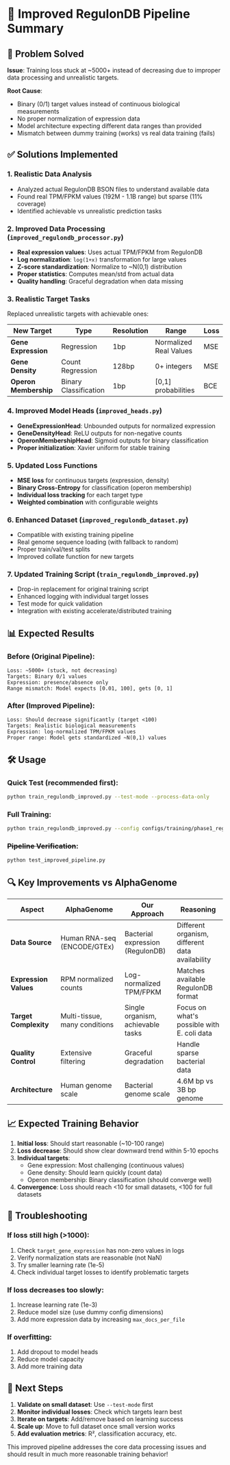 # 🚀 Improved RegulonDB Pipeline Summary

## 🎯 Problem Solved

**Issue**: Training loss stuck at ~5000+ instead of decreasing due to improper data processing and unrealistic targets.

**Root Cause**: 
- Binary (0/1) target values instead of continuous biological measurements
- No proper normalization of expression data  
- Model architecture expecting different data ranges than provided
- Mismatch between dummy training (works) vs real data training (fails)

## ✅ Solutions Implemented

### 1. **Realistic Data Analysis** 
- Analyzed actual RegulonDB BSON files to understand available data
- Found real TPM/FPKM values (192M - 1.1B range) but sparse (11% coverage)
- Identified achievable vs unrealistic prediction tasks

### 2. **Improved Data Processing** (`improved_regulondb_processor.py`)
- **Real expression values**: Uses actual TPM/FPKM from RegulonDB
- **Log normalization**: `log(1+x)` transformation for large values  
- **Z-score standardization**: Normalize to ~N(0,1) distribution
- **Proper statistics**: Computes mean/std from actual data
- **Quality handling**: Graceful degradation when data missing

### 3. **Realistic Target Tasks** 
Replaced unrealistic targets with achievable ones:

| New Target | Type | Resolution | Range | Loss |
|------------|------|------------|-------|------|
| **Gene Expression** | Regression | 1bp | Normalized Real Values | MSE |
| **Gene Density** | Count Regression | 128bp | 0+ integers | MSE |
| **Operon Membership** | Binary Classification | 1bp | [0,1] probabilities | BCE |

### 4. **Improved Model Heads** (`improved_heads.py`)
- **GeneExpressionHead**: Unbounded outputs for normalized expression
- **GeneDensityHead**: ReLU outputs for non-negative counts
- **OperonMembershipHead**: Sigmoid outputs for binary classification
- **Proper initialization**: Xavier uniform for stable training

### 5. **Updated Loss Functions** 
- **MSE loss** for continuous targets (expression, density)
- **Binary Cross-Entropy** for classification (operon membership)
- **Individual loss tracking** for each target type
- **Weighted combination** with configurable weights

### 6. **Enhanced Dataset** (`improved_regulondb_dataset.py`)
- Compatible with existing training pipeline
- Real genome sequence loading (with fallback to random)
- Proper train/val/test splits
- Improved collate function for new targets

### 7. **Updated Training Script** (`train_regulondb_improved.py`)
- Drop-in replacement for original training script
- Enhanced logging with individual target losses
- Test mode for quick validation
- Integration with existing accelerate/distributed training

## 📊 Expected Results

### **Before (Original Pipeline)**:
```
Loss: ~5000+ (stuck, not decreasing)
Targets: Binary 0/1 values
Expression: presence/absence only
Range mismatch: Model expects [0.01, 100], gets [0, 1]
```

### **After (Improved Pipeline)**:
```
Loss: Should decrease significantly (target <100)
Targets: Realistic biological measurements  
Expression: log-normalized TPM/FPKM values
Proper range: Model gets standardized ~N(0,1) values
```

## 🛠️ Usage

### **Quick Test** (recommended first):
```bash
python train_regulondb_improved.py --test-mode --process-data-only
```

### **Full Training**:
```bash
python train_regulondb_improved.py --config configs/training/phase1_regulondb.yaml
```

### **~~Pipeline Verification~~**:
```bash
python test_improved_pipeline.py
```

## 🔍 Key Improvements vs AlphaGenome

| Aspect | AlphaGenome | Our Approach | Reasoning |
|--------|-------------|--------------|-----------|
| **Data Source** | Human RNA-seq (ENCODE/GTEx) | Bacterial expression (RegulonDB) | Different organism, different data availability |
| **Expression Values** | RPM normalized counts | Log-normalized TPM/FPKM | Matches available RegulonDB format |
| **Target Complexity** | Multi-tissue, many conditions | Single organism, achievable tasks | Focus on what's possible with E. coli data |
| **Quality Control** | Extensive filtering | Graceful degradation | Handle sparse bacterial data |
| **Architecture** | Human genome scale | Bacterial genome scale | 4.6M bp vs 3B bp genome |

## 📈 Expected Training Behavior

1. **Initial loss**: Should start reasonable (~10-100 range)
2. **Loss decrease**: Should show clear downward trend within 5-10 epochs
3. **Individual targets**: 
   - Gene expression: Most challenging (continuous values)
   - Gene density: Should learn quickly (count data)
   - Operon membership: Binary classification (should converge well)
4. **Convergence**: Loss should reach <10 for small datasets, <100 for full datasets

## 🚨 Troubleshooting

### If loss still high (>1000):
1. Check `target_gene_expression` has non-zero values in logs
2. Verify normalization stats are reasonable (not NaN)
3. Try smaller learning rate (1e-5)
4. Check individual target losses to identify problematic targets

### If loss decreases too slowly:
1. Increase learning rate (1e-3)
2. Reduce model size (use dummy config dimensions)
3. Add more expression data by increasing `max_docs_per_file`

### If overfitting:
1. Add dropout to model heads
2. Reduce model capacity
3. Add more training data

## 🎯 Next Steps

1. **Validate on small dataset**: Use `--test-mode` first
2. **Monitor individual losses**: Check which targets learn best
3. **Iterate on targets**: Add/remove based on learning success
4. **Scale up**: Move to full dataset once small version works
5. **Add evaluation metrics**: R², classification accuracy, etc.

This improved pipeline addresses the core data processing issues and should result in much more reasonable training behavior!